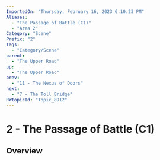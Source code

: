 ```yaml
---
ImportedOn: "Thursday, February 16, 2023 6:10:23 PM"
Aliases:
  - "The Passage of Battle (C1)"
  - "Area 2"
Category: "Scene"
Prefix: "2"
Tags:
  - "Category/Scene"
parent:
  - "The Upper Road"
up:
  - "The Upper Road"
prev:
  - "11 - The Nexus of Doors"
next:
  - "7 - The Toll Bridge"
RWtopicId: "Topic_8912"
---
```

# 2 - The Passage of Battle (C1)
## Overview

